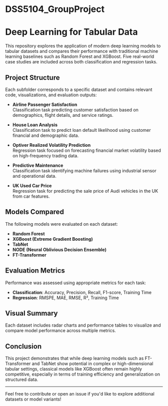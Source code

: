# DSS5104_GroupProject

# Deep Learning for Tabular Data

This repository explores the application of modern deep learning models to tabular datasets and compares their performance with traditional machine learning baselines such as Random Forest and XGBoost. Five real-world case studies are included across both classification and regression tasks.

## Project Structure

Each subfolder corresponds to a specific dataset and contains relevant code, visualizations, and evaluation outputs:

- **Airline Passenger Satisfaction**  
  Classification task predicting customer satisfaction based on demographics, flight details, and service ratings.

- **House Loan Analysis**  
  Classification task to predict loan default likelihood using customer financial and demographic data.

- **Optiver Realized Volatility Prediction**  
  Regression task focused on forecasting financial market volatility based on high-frequency trading data.

- **Predictive Maintenance**  
  Classification task identifying machine failures using industrial sensor and operational data.

- **UK Used Car Price**  
  Regression task for predicting the sale price of Audi vehicles in the UK from car features.

## Models Compared

The following models were evaluated on each dataset:

- **Random Forest**
- **XGBoost (Extreme Gradient Boosting)**
- **TabNet**
- **NODE (Neural Oblivious Decision Ensemble)**
- **FT-Transformer**

## Evaluation Metrics

Performance was assessed using appropriate metrics for each task:

- **Classification**: Accuracy, Precision, Recall, F1-score, Training Time
- **Regression**: RMSPE, MAE, RMSE, R², Training Time

## Visual Summary

Each dataset includes radar charts and performance tables to visualize and compare model performance across multiple metrics.

## Conclusion

This project demonstrates that while deep learning models such as FT-Transformer and TabNet show potential in complex or high-dimensional tabular settings, classical models like XGBoost often remain highly competitive, especially in terms of training efficiency and generalization on structured data.

---

Feel free to contribute or open an issue if you'd like to explore additional datasets or model variants!
